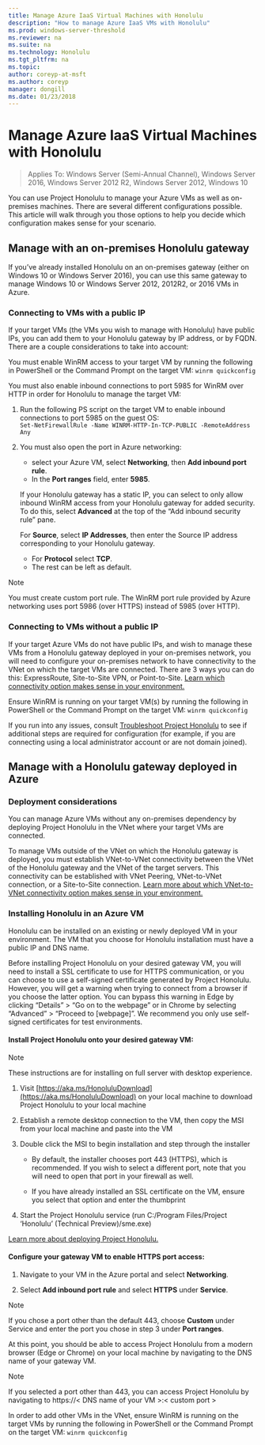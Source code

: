 ```yaml
---
title: Manage Azure IaaS Virtual Machines with Honolulu
description: "How to manage Azure IaaS VMs with Honolulu"
ms.prod: windows-server-threshold
ms.reviewer: na
ms.suite: na
ms.technology: Honolulu
ms.tgt_pltfrm: na
ms.topic:
author: coreyp-at-msft
ms.author: coreyp
manager: dongill
ms.date: 01/23/2018
---
```


# Manage Azure IaaS Virtual Machines with Honolulu

>Applies To: Windows Server (Semi-Annual Channel), Windows Server 2016, Windows Server 2012 R2, Windows Server 2012, Windows 10

You can use Project Honolulu to manage your Azure VMs as well as on-premises machines. There are several different configurations possible. This article will walk through you those options to help you decide which configuration makes sense for your scenario.

## Manage with an on-premises Honolulu gateway

If you’ve already installed Honolulu on an on-premises gateway (either on Windows 10 or Windows Server 2016), you can use this same gateway to manage Windows 10 or Windows Server 2012, 2012R2, or 2016 VMs in Azure. 

### Connecting to VMs with a public IP

If your target VMs (the VMs you wish to manage with Honolulu) have public IPs, you can add them to your Honolulu gateway by IP address, or by FQDN. There are a couple considerations to take into account:

You must enable WinRM access to your target VM by running the following in PowerShell or the Command Prompt on the target VM: `winrm quickconfig`

You must also enable inbound connections to port 5985 for WinRM over HTTP in order for Honolulu to manage the target VM:

1. Run the following PS script on the target VM to enable inbound connections to port 5985 on the guest OS:   
`‎Set-NetFirewallRule -Name WINRM-HTTP-In-TCP-PUBLIC -RemoteAddress Any`

2. You must also open the port in Azure networking:

    - select your Azure VM, select **Networking**, then **Add inbound port rule**. 
    - In the **Port ranges** field, enter **5985**.
    
    If your Honolulu gateway has a static IP, you can select to only allow inbound WinRM access from your Honolulu gateway for added security.
    To do this, select **Advanced** at the top of the “Add inbound security rule” pane.

    For **Source**, select **IP Addresses**, then enter the Source IP address corresponding to your Honolulu gateway.

    - For **Protocol** select **TCP**.
    - The rest can be left as default.

> [!NOTE]
> You must create custom port rule. The WinRM port rule provided by Azure networking uses port 5986 (over HTTPS) instead of 5985 (over HTTP). 

### Connecting to VMs without a public IP

If your target Azure VMs do not have public IPs, and wish to manage these VMs from a Honolulu gateway deployed in your on-premises network, you will need to configure your on-premises network to have connectivity to the VNet on which the target VMs are connected. There are 3 ways you can do this: ExpressRoute, Site-to-Site VPN, or Point-to-Site. [Learn which connectivity option makes sense in your environment.](https://docs.microsoft.com/en-us/azure/vpn-gateway/vpn-gateway-plan-design) 

Ensure WinRM is running on your target VM(s) by running the following in PowerShell or the Command Prompt on the target VM: `winrm quickconfig`

If you run into any issues, consult [Troubleshoot Project Honolulu](https://docs.microsoft.com/en-us/windows-server/manage/honolulu/honolulu-troubleshoot) to see if additional steps are required for configuration (for example, if you are connecting using a local administrator account or are not domain joined).

## Manage with a Honolulu gateway deployed in Azure

### Deployment considerations
You can manage Azure VMs without any on-premises dependency by deploying Project Honolulu in the VNet where your target VMs are connected. 

To manage VMs outside of the VNet on which the Honolulu gateway is deployed, you must establish VNet-to-VNet connectivity between the VNet of the Honolulu gateway and the VNet of the target servers. This connectivity can be established with VNet Peering, VNet-to-VNet connection, or a Site-to-Site connection. [Learn more about which VNet-to-VNet connectivity option makes sense in your environment.](https://docs.microsoft.com/en-us/azure/vpn-gateway/vpn-gateway-howto-vnet-vnet-resource-manager-portal)

### Installing Honolulu in an Azure VM
Honolulu can be installed on an existing or newly deployed VM in your environment. The VM that you choose for Honolulu installation must have a public IP and DNS name. 

Before installing Project Honolulu on your desired gateway VM, you will need to install a SSL certificate to use for HTTPS communication, or you can choose to use a self-signed certificate generated by Project Honolulu. However, you will get a warning when trying to connect from a browser if you choose the latter option. You can bypass this warning in Edge by clicking “Details” > “Go on to the webpage” or in Chrome by selecting “Advanced” > “Proceed to [webpage]”. We recommend you only use self-signed certificates for test environments.


#### Install Project Honolulu onto your desired gateway VM:
> [!NOTE]
> These instructions are for installing on full server with desktop experience. 

1. Visit [https://aka.ms/HonoluluDownload](https://aka.ms/HonoluluDownload) on your local machine to download Project Honolulu to your local machine 

2. Establish a remote desktop connection to the VM, then copy the MSI from your local machine and paste into the VM

3. Double click the MSI to begin installation and step through the installer

   - By default, the installer chooses port 443 (HTTPS), which is recommended. If you wish to select a different port, note that you will need to open that port in your firewall as well. 

   - If you have already installed an SSL certificate on the VM, ensure you select that option and enter the thumbprint

4. Start the Project Honolulu service (run C:/Program Files/Project ‘Honolulu’ (Technical Preview)/sme.exe)

[Learn more about deploying Project Honolulu.](https://docs.microsoft.com/en-us/windows-server/manage/honolulu/deployment-guide)

#### Configure your gateway VM to enable HTTPS port access: 

1. Navigate to your VM in the Azure portal and select **Networking**. 

2. Select **Add inbound port rule** and select **HTTPS** under **Service**. 

> [!NOTE]
> If you chose a port other than the default 443, choose **Custom** under Service and enter the port you chose in step 3 under **Port ranges**. 

 

At this point, you should be able to access Project Honolulu from a modern browser (Edge or Chrome) on your local machine by navigating to the DNS name of your gateway VM. 

> [!NOTE]
> If you selected a port other than 443, you can access Project Honolulu by navigating to https://< DNS name of your VM >:< custom port >

In order to add other VMs in the VNet, ensure WinRM is running on the target VMs by running the following in PowerShell or the Command Prompt on the target VM: `winrm quickconfig`
